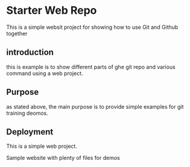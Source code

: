 # Starter Web Repo

This is a simple websit project for showing how to use Git and Github together

## introduction 

this is example is to show different parts of ghe git repo and various command using a web project.

## Purpose

as stated above, the main purpose is to provide simple examples	for git training deomos.

## Deployment

This is a simple web project.

Sample website with plenty of files for demos